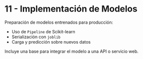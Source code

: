 # 11 - Implementación de Modelos

Preparación de modelos entrenados para producción:

- Uso de `Pipeline` de Scikit-learn
- Serialización con `joblib`
- Carga y predicción sobre nuevos datos

Incluye una base para integrar el modelo a una API o servicio web.
